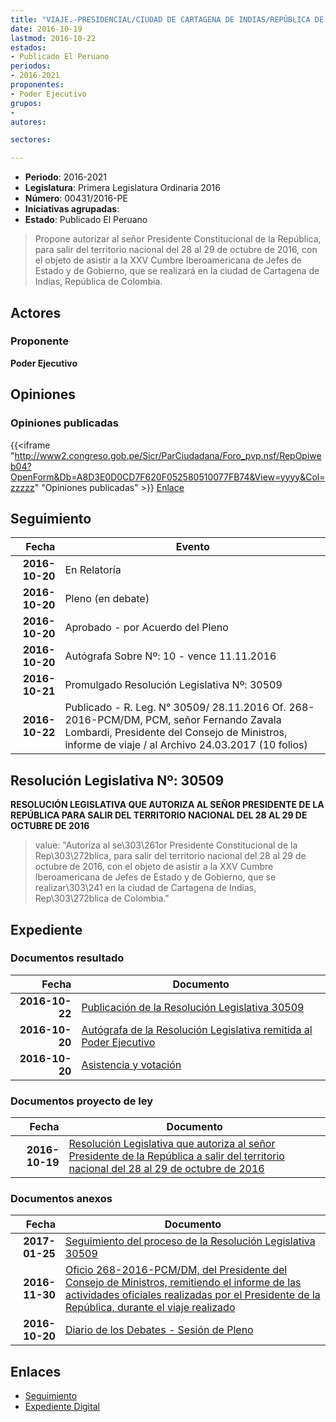 ```yaml
---
title: "VIAJE.-PRESIDENCIAL/CIUDAD DE CARTAGENA DE INDIAS/REPÚBLICA DE COLOMBIA"
date: 2016-10-19
lastmod: 2016-10-22
estados:
- Publicado El Peruano
periodos:
- 2016-2021
proponentes:
- Poder Ejecutivo
grupos:
- 
autores:

sectores:

---
```

- **Periodo**: 2016-2021
- **Legislatura**: Primera Legislatura Ordinaria 2016
- **Número**: 00431/2016-PE
- **Iniciativas agrupadas**: 
- **Estado**: Publicado El Peruano

> Propone autorizar al señor Presidente Constitucional de la República, para salir del territorio nacional del 28 al 29 de octubre de 2016, con el objeto de asistir a la XXV Cumbre Iberoamericana de Jefes de Estado y de Gobierno, que se realizará en la ciudad de Cartagena de Indias, República de Colombia.


## Actores

### Proponente

**Poder Ejecutivo**

## Opiniones

### Opiniones publicadas

{{<iframe "http://www2.congreso.gob.pe/Sicr/ParCiudadana/Foro_pvp.nsf/RepOpiweb04?OpenForm&Db=A8D3E0D0CD7F620F052580510077FB74&View=yyyy&Col=zzzzz" "Opiniones publicadas" >}}
[Enlace](http://www2.congreso.gob.pe/Sicr/ParCiudadana/Foro_pvp.nsf/RepOpiweb04?OpenForm&Db=A8D3E0D0CD7F620F052580510077FB74&View=yyyy&Col=zzzzz)


## Seguimiento

| Fecha | Evento |
|------:|--------|
| **2016-10-20** | En Relatoría |
| **2016-10-20** | Pleno (en debate) |
| **2016-10-20** | Aprobado - por Acuerdo del Pleno |
| **2016-10-20** | Autógrafa Sobre Nº: 10 - vence 11.11.2016 |
| **2016-10-21** | Promulgado Resolución Legislativa Nº: 30509 |
| **2016-10-22** | Publicado - R. Leg. N° 30509/ 28.11.2016 Of. 268-2016-PCM/DM, PCM, señor Fernando Zavala Lombardi, Presidente del Consejo de Ministros, informe de viaje / al Archivo 24.03.2017 (10 folios) |

## Resolución Legislativa Nº: 30509

**RESOLUCIÓN LEGISLATIVA QUE AUTORIZA AL SEÑOR PRESIDENTE DE LA REPÚBLICA PARA SALIR DEL TERRITORIO NACIONAL DEL 28 AL 29 DE OCTUBRE DE 2016**

> value: "Autoriza al se\303\261or Presidente Constitucional de la Rep\303\272blica, para salir del territorio nacional del 28 al 29 de octubre de 2016, con el objeto de asistir a la XXV Cumbre Iberoamericana de Jefes de Estado y de Gobierno, que se realizar\303\241 en la ciudad de Cartagena de Indias, Rep\303\272blica de Colombia."


## Expediente

### Documentos resultado

| Fecha | Documento |
|------:|-----------|
| **2016-10-22** | [Publicación de la Resolución Legislativa 30509](http://www.leyes.congreso.gob.pe/Documentos/2016_2021/ADLP/Normas_Legales/30509-RLG.pdf) |
| **2016-10-20** | [Autógrafa de la Resolución Legislativa remitida al Poder Ejecutivo](http://www.leyes.congreso.gob.pe/Documentos/2016_2021/ADLP/Texto_Aprobado/AU0043120161020.pdf) |
| **2016-10-20** | [Asistencia y votación](http://www.leyes.congreso.gob.pe/Documentos/2016_2021/Asistencia_y_Votacion/Proyectos_de_Ley/AV0043120161020.pdf) |

### Documentos proyecto de ley

| Fecha | Documento |
|------:|-----------|
| **2016-10-19** | [Resolución Legislativa que autoriza al señor Presidente de la República a salir del territorio nacional del 28 al 29 de octubre de 2016](http://www.leyes.congreso.gob.pe/Documentos/2016_2021/Proyectos_de_Ley_y_de_Resoluciones_Legislativas/PL0043120161019..pdf) |

### Documentos anexos

| Fecha | Documento |
|------:|-----------|
| **2017-01-25** | [Seguimiento del proceso de la Resolución Legislativa 30509](http://www2.congreso.gob.pe/Sicr/TraDocEstProc/Contdoc03_2011.nsf/ba75101a33765c2c05257e5400552213/7df4c6104fae5201052580c90069a97a/$FILE/00431PL20170125.pdf) |
| **2016-11-30** | [Oficio 268-2016-PCM/DM, del Presidente del Consejo de Ministros, remitiendo el informe de las actividades oficiales realizadas por el Presidente de la República, durante el viaje realizado](http://www.leyes.congreso.gob.pe/Documentos/2016_2021/Oficios/Poder_Ejecutivo/OFICIO268-2016-PCM-DM.pdf) |
| **2016-10-20** | [Diario de los Debates - Sesión de Pleno](http://www.leyes.congreso.gob.pe/Documentos/2016_2021/ADLP/Diario_Debates/30509_DD.pdf) |

## Enlaces

- [Seguimiento](http://www2.congreso.gob.pe/Sicr/TraDocEstProc/CLProLey2016.nsf/f7fff46988ca05b1052578e100829cc7/d1d9d7865d63e56f05258051007f0cb4?OpenDocument)
- [Expediente Digital](http://www2.congreso.gob.pe/Sicr/TraDocEstProc/CLProLey2016.nsf/f7fff46988ca05b1052578e100829cc7/d1d9d7865d63e56f05258051007f0cb4?OpenDocument&Click=05257FB7005EB655.eb71d0cf91d8294e05256cdf006b5706/$Body/0.1C6C)

